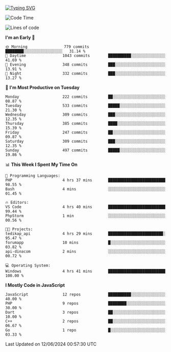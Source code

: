 [![Typing SVG](https://readme-typing-svg.demolab.com?font=Fira+Code&pause=1000&color=F7F7F7&random=false&width=435&lines=Hi+%F0%9F%91%8B%2C+I'm+Rafiu+Sidqi;Junior+Backend+Developer)](https://git.io/typing-svg)
<!--START_SECTION:waka-->
![Code Time](http://img.shields.io/badge/Code%20Time-240%20hrs%2017%20mins-blue)

![Lines of code](https://img.shields.io/badge/From%20Hello%20World%20I%27ve%20Written-1.1%20million%20lines%20of%20code-blue)

**I'm an Early 🐤** 

```text
🌞 Morning                779 commits         ████████░░░░░░░░░░░░░░░░░   31.14 % 
🌆 Daytime                1043 commits        ██████████░░░░░░░░░░░░░░░   41.69 % 
🌃 Evening                348 commits         ███░░░░░░░░░░░░░░░░░░░░░░   13.91 % 
🌙 Night                  332 commits         ███░░░░░░░░░░░░░░░░░░░░░░   13.27 % 
```
📅 **I'm Most Productive on Tuesday** 

```text
Monday                   222 commits         ██░░░░░░░░░░░░░░░░░░░░░░░   08.87 % 
Tuesday                  533 commits         █████░░░░░░░░░░░░░░░░░░░░   21.30 % 
Wednesday                309 commits         ███░░░░░░░░░░░░░░░░░░░░░░   12.35 % 
Thursday                 385 commits         ████░░░░░░░░░░░░░░░░░░░░░   15.39 % 
Friday                   247 commits         ██░░░░░░░░░░░░░░░░░░░░░░░   09.87 % 
Saturday                 309 commits         ███░░░░░░░░░░░░░░░░░░░░░░   12.35 % 
Sunday                   497 commits         █████░░░░░░░░░░░░░░░░░░░░   19.86 % 
```


📊 **This Week I Spent My Time On** 

```text
💬 Programming Languages: 
PHP                      4 hrs 37 mins       █████████████████████████   98.55 % 
Bash                     4 mins              ░░░░░░░░░░░░░░░░░░░░░░░░░   01.45 % 

🔥 Editors: 
VS Code                  4 hrs 40 mins       █████████████████████████   99.44 % 
PhpStorm                 1 min               ░░░░░░░░░░░░░░░░░░░░░░░░░   00.56 % 

🐱‍💻 Projects: 
tedikap_api              4 hrs 29 mins       ████████████████████████░   95.47 % 
forumapp                 10 mins             █░░░░░░░░░░░░░░░░░░░░░░░░   03.82 % 
api-dinacom              2 mins              ░░░░░░░░░░░░░░░░░░░░░░░░░   00.72 % 

💻 Operating System: 
Windows                  4 hrs 41 mins       █████████████████████████   100.00 % 
```

**I Mostly Code in JavaScript** 

```text
JavaScript               12 repos            ██████████░░░░░░░░░░░░░░░   40.00 % 
PHP                      9 repos             ████████░░░░░░░░░░░░░░░░░   30.00 % 
Dart                     3 repos             ██░░░░░░░░░░░░░░░░░░░░░░░   10.00 % 
C++                      2 repos             ██░░░░░░░░░░░░░░░░░░░░░░░   06.67 % 
Go                       1 repo              █░░░░░░░░░░░░░░░░░░░░░░░░   03.33 % 
```




 Last Updated on 12/06/2024 00:57:30 UTC
<!--END_SECTION:waka-->
